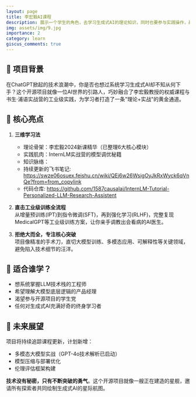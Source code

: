 ```yaml
---
layout: page
title: 李宏毅AI课程
description: 展示一个学生的角色，去学习生成式AI的理论知识，同时也要参与实践操作，最终达到对生成式AI的全面理解。
img: assets/img/9.jpg
importance: 2
category: learn
giscus_comments: true
---
```


## 🌟 项目背景

在ChatGPT掀起的技术浪潮中，你是否也想过系统学习生成式AI却不知从何下手？这个开源项目就像一位AI世界的引路人，巧妙融合了李宏毅教授的权威课程与书生·浦语实战营的工业级实践，为学习者打造了一条"理论+实战"的黄金通道。

## 🚀 核心亮点

1. **三维学习法**

   - 理论骨架：李宏毅2024新课精华（已整理6大核心模块）
   - 实践肌肉：InternLM实战营的模型调优秘籍
   - 知识脉络：
   - 持续更新的飞书笔记: https://swze06osuex.feishu.cn/wiki/QEj6w26WsigOyJkRxWyck6qVnQe?from=from_copylink
   - 代码仓库: https://github.com/1587causalai/InternLM-Tutorial-Personalized-LLM-Research-Assistent

2. **直击工业级训练全流程**  
   从增量预训练(IPT)到指令微调(SFT)，再到强化学习(RLHF)，完整复现MedicalGPT等工业级训练方案，让你亲手调教出会看病的AI医生。

3. **拒绝大而全，专注核心突破**  
   项目像精准的手术刀，直切大模型训练、多模态应用、可解释性等关键领域，避免陷入技术细节的汪洋。

## 🤔 适合谁学？

- 想系统掌握LLM技术栈的工程师
- 希望理解大模型底层逻辑的产品经理
- 渴望参与开源项目的学生党
- 任何对生成式AI充满好奇的终身学习者

## 🌈 未来展望

项目将持续追踪课程更新，计划新增：

- 多模态大模型实战（GPT-4o技术解析已启动）
- 模型压缩与部署优化
- 伦理评估框架构建

**技术没有秘密，只有不断突破的勇气**。这个开源项目就像一艘正在建造的星舰，邀请所有探索者共同绘制生成式AI的星际航图。
